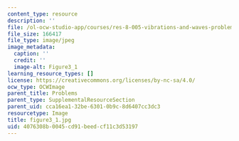 ```yaml
---
content_type: resource
description: ''
file: /ol-ocw-studio-app/courses/res-8-005-vibrations-and-waves-problem-solving-fall-2012/4076308b0045cd91beedcf11c3d53197_figure3_1.jpg
file_size: 166417
file_type: image/jpeg
image_metadata:
  caption: ''
  credit: ''
  image-alt: Figure3_1
learning_resource_types: []
license: https://creativecommons.org/licenses/by-nc-sa/4.0/
ocw_type: OCWImage
parent_title: Problems
parent_type: SupplementalResourceSection
parent_uid: cca16ea1-32be-6301-0b9c-8d6407cc3dc3
resourcetype: Image
title: figure3_1.jpg
uid: 4076308b-0045-cd91-beed-cf11c3d53197
---
```

